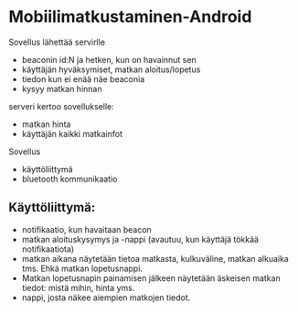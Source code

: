 # Mobiilimatkustaminen-Android



Sovellus lähettää servirlle 
- beaconin id:N ja hetken, kun on havainnut sen 
- käyttäjän hyväksymiset, matkan aloitus/lopetus
- tiedon kun ei enää näe beaconia 
- kysyy matkan hinnan

serveri kertoo sovellukselle:
- matkan hinta
- käyttäjän kaikki matkainfot 



Sovellus
- käyttöliittymä
- bluetooth kommunikaatio


## Käyttöliittymä:
- notifikaatio, kun havaitaan beacon
- matkan aloituskysymys ja -nappi (avautuu, kun käyttäjä tökkää notifikaatiota)
- matkan aikana näytetään tietoa matkasta, kulkuväline, matkan alkuaika tms. Ehkä matkan lopetusnappi.
- Matkan lopetusnapin painamisen jälkeen näytetään äskeisen matkan tiedot: mistä mihin, hinta yms.
- nappi, josta näkee aiempien matkojen tiedot.



